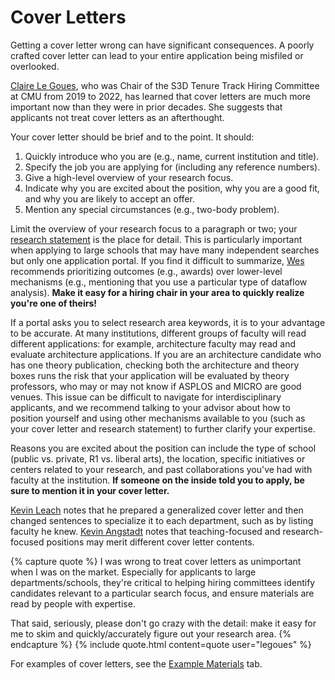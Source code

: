 # Cover Letters

Getting a cover letter wrong can have significant consequences. A
poorly crafted cover letter can lead to your entire application being misfiled
or overlooked.

[Claire Le Goues](/grad-job-guide/about#authors), who was Chair of the S3D Tenure Track Hiring Committee at CMU
from 2019 to 2022, has learned that cover letters are much more important now
than they were in prior decades. She suggests that applicants not treat cover
letters as an afterthought. 

Your cover letter should be brief and to the point. It should: 

1. Quickly introduce who you are (e.g., name, current institution and title).
2. Specify the job you are applying for (including any reference numbers).
3. Give a high-level overview of your research focus.  
4. Indicate why you are excited about the position, why you are a good fit,
  and why you are likely to accept an offer. 
5. Mention any special circumstances (e.g., two-body problem).

Limit the overview of your research focus to a paragraph or two; 
your [research statement](#research-statement) is the place for detail. 
This is particularly important when applying to large schools 
that may have many independent
searches but only one application portal. If you find it difficult to
summarize, [Wes](/grad-job-guide/about#authors) recommends prioritizing outcomes (e.g., awards) over
lower-level mechanisms (e.g., mentioning that you use a particular
type of dataflow analysis). **Make it easy for a hiring chair in
your area to quickly realize you're one of theirs!**

If a portal asks you to select research area keywords, it is to your
advantage to be accurate. At many institutions, different groups of faculty will
read different applications: for example, architecture faculty may read 
and evaluate architecture applications. If you are an architecture candidate
who has one theory publication, checking both the architecture and theory boxes runs the risk that your
application will be evaluated by theory professors, who may or may not know if
ASPLOS and MICRO are good venues. This issue can be difficult to navigate for
interdisciplinary applicants, and we recommend talking to your advisor about how to position yourself
and using other mechanisms available to you (such as your cover letter and research statement) to
further clarify your expertise. 

Reasons you are excited about the position can include the type of
school (public vs. private, R1 vs. liberal arts), the location, 
specific initiatives or centers related to your research, and
past collaborations you've had with faculty at the institution. 
**If someone on the inside told you to apply, be sure to mention it 
in your cover letter.**

[Kevin Leach](/grad-job-guide/about#authors) notes that he prepared a generalized cover letter and then changed
sentences to specialize it to each department, such as by listing faculty he knew. [Kevin Angstadt](/grad-job-guide/about#authors)
notes that teaching-focused and research-focused positions may merit different cover letter contents.

{% capture quote %}
I was wrong to treat cover letters as unimportant when I was on the market.  Especially for applicants to
large departments/schools, they're critical to helping hiring committees
identify candidates relevant to a particular search focus, and ensure
materials are read by people with expertise. 

That said, seriously, please don't go crazy with the detail: make it easy for me to
skim and quickly/accurately figure out your research area. 
{% endcapture %}
{% include quote.html content=quote user="legoues" %}


For examples of cover letters, see the [Example Materials](/grad-job-guide/exampleMaterials) tab.
